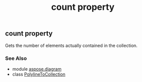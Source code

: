 ﻿---
title: count property
second_title: Aspose.Diagram for Python via .NET API References
description: 
type: docs
weight: 50
url: /python-net/aspose.diagram/polylinetocollection/count/
is_root: false
---

## count property


Gets the number of elements actually contained in the collection.

### See Also
* module [aspose.diagram](../../)
* class [PolylineToCollection](/diagram/python-net/aspose.diagram/polylinetocollection)
